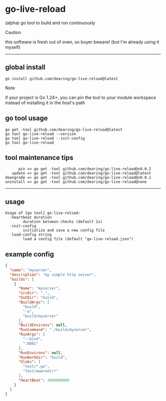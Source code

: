 # go-live-reload

(alpha) go tool to build and run continuously

>[!CAUTION]
>this software is fresh out of oven, so buyer beware! (but I'm already using it myself)

---
## global install

```
go install github.com/dearing/go-live-reload@latest
```
>[!NOTE]
>if your project is Go 1.24+, you can pin the tool to your module workspace instead of installing it in the host's path
## go tool usage
```
go get -tool github.com/dearing/go-live-reload@latest
go tool go-live-reload --version
go tool go-live-reload --init-config
go tool go-live-reload
```
## tool maintenance tips
```
      pin => go get -tool github.com/dearing/go-live-reload@v0.0.2
   update => go get -tool github.com/dearing/go-live-reload@latest
downgrade => go get -tool github.com/dearing/go-live-reload@v0.0.1
uninstall => go get -tool github.com/dearing/go-live-reload@none
```
---

## usage

```
Usage of [go tool] go-live-reload:
  -heartbeat duration
        duration between checks (default 1s)
  -init-config
        initialize and save a new config file
  -load-config string
        load a config file (default "go-live-reload.json")
```

## example config

```json
{
  "name": "myserver",
  "description": "my simple http server",
  "builds": [
    {
      "Name": "myserver",
      "SrcDir": ".",
      "OutDir": "build",
      "BuildArgs": [
        "build",
        "-o",
        "build/myserver"
      ],
      "BuildEnvirons": null,
      "RunCommand": "./build/myserver",
      "RunArgs": [
        "--bind",
        ":8081"
      ],
      "RunEnvirons": null,
      "RunWorkDir": "build",
      "Globs": [
        "test/*.go",
        "test/wwwroot/*"
      ],
      "HeartBeat": 1000000000
    }
  ]
}
```